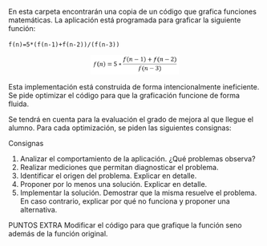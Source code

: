 En esta carpeta encontrarán una copia de un código que grafica funciones matemáticas. La aplicación está programada para graficar la siguiente función: 

`f(n)=5*(f(n-1)+f(n-2))/(f(n-3))`

<p align="center">
  <img width="35%" src="./function.png?raw=true">
</p>

Esta implementación está construida de forma intencionalmente ineficiente. Se pide optimizar el código para que la graficación funcione de forma fluida.

Se tendrá en cuenta para la evaluación el grado de mejora al que llegue el alumno. Para cada optimización, se piden las siguientes consignas: 

Consignas
1. Analizar el comportamiento de la aplicación. ¿Qué problemas observa?	
2. Realizar mediciones que permitan diagnosticar el problema.	
3. Identificar el origen del problema. Explicar en detalle.	
4. Proponer por lo menos una solución. Explicar en detalle.	
5. Implementar la solución. Demostrar que la misma resuelve el problema. En caso contrario, explicar por qué no funciona y proponer una alternativa.	

PUNTOS EXTRA
Modificar el código para que grafique la función seno además de la función original.	
